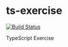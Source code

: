 # ts-exercise

[![Build Status](https://travis-ci.org/takkyuuplayer/ts-exercise.svg?branch=master)](https://travis-ci.org/takkyuuplayer/ts-exercise)

TypeScript Exercise
